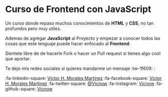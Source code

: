 # Curso de Frontend con JavaScript 

Un curso donde repaso muchos conocimientos de **HTML** y **CSS**, no tan profundos pero muy utiles. 

Ademas de agregar **JavaScript** al Proyecto y empezar a conocer todos las cosas que este lenguaje puede hacer enfocado al **Frontend**.

Sientete libre de de hacerle Fork o hacer un Pull request si tienes algo cool que aportar. 

Te dejo mis redes sociales si quieres mandarme un mensaje :tw-1f609: :

:fa-linkedin-square: [Víctor H. Morales Martínez](https://www.linkedin.com/in/victor-hugo-morales-mart%C3%ADnez/ "Víctor H. Morales Martínez")
:fa-facebook-square:  [Víctor H. Morales Martínez](https://www.facebook.com/Victor.H.Morales.Martinez "Víctor H. Morales Matínez")
:fa-twitter-square: [@Vicnow](https://twitter.com/_vicnow_ "Vicnow")
:fa-instagram: [Vicnow](https://www.instagram.com/_vicnow_/ "_vicnow_")
:fa-github-square: [Vicnow](https://github.com/Vicnow "Vicnow")

